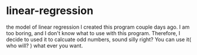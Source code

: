 # linear-regression
the model of linear regression
I created this program couple days ago. I am too boring, and I don't know what to use with this program. Therefore, I decide to used it to calcuate odd numbers, sound silly right?
You can use it( who will? ) what ever you want. 
